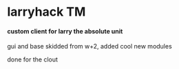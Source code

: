 # larryhack TM 
#### custom client for larry the absolute unit

gui and base skidded from w+2, added cool new modules

done for the clout
